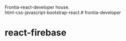 Frontia-react-developer house.\
html-css-javascript-bootstrap-react.# frontia-developer
# react-firebase
